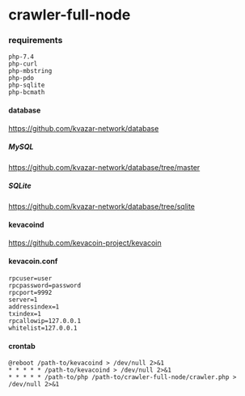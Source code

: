 # crawler-full-node

### requirements
```
php-7.4
php-curl
php-mbstring
php-pdo
php-sqlite
php-bcmath
```

#### database

https://github.com/kvazar-network/database

##### MySQL

https://github.com/kvazar-network/database/tree/master

##### SQLite

https://github.com/kvazar-network/database/tree/sqlite

#### kevacoind

https://github.com/kevacoin-project/kevacoin

#### kevacoin.conf

```
rpcuser=user
rpcpassword=password
rpcport=9992
server=1
addressindex=1
txindex=1
rpcallowip=127.0.0.1
whitelist=127.0.0.1
```

#### crontab
```
@reboot /path-to/kevacoind > /dev/null 2>&1
* * * * * /path-to/kevacoind > /dev/null 2>&1
* * * * * /path-to/php /path-to/crawler-full-node/crawler.php > /dev/null 2>&1
```
